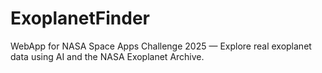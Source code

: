 # ExoplanetFinder
WebApp for NASA Space Apps Challenge 2025 — Explore real exoplanet data using AI and the NASA Exoplanet Archive.
